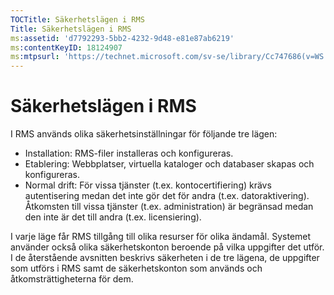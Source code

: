 ```yaml
---
TOCTitle: Säkerhetslägen i RMS
Title: Säkerhetslägen i RMS
ms:assetid: 'd7792293-5bb2-4232-9d48-e81e87ab6219'
ms:contentKeyID: 18124907
ms:mtpsurl: 'https://technet.microsoft.com/sv-se/library/Cc747686(v=WS.10)'
---
```


Säkerhetslägen i RMS
====================

I RMS används olika säkerhetsinställningar för följande tre lägen:

-   Installation: RMS-filer installeras och konfigureras.
-   Etablering: Webbplatser, virtuella kataloger och databaser skapas och konfigureras.
-   Normal drift: För vissa tjänster (t.ex. kontocertifiering) krävs autentisering medan det inte gör det för andra (t.ex. datoraktivering). Åtkomsten till vissa tjänster (t.ex. administration) är begränsad medan den inte är det till andra (t.ex. licensiering).

I varje läge får RMS tillgång till olika resurser för olika ändamål. Systemet använder också olika säkerhetskonton beroende på vilka uppgifter det utför. I de återstående avsnitten beskrivs säkerheten i de tre lägena, de uppgifter som utförs i RMS samt de säkerhetskonton som används och åtkomsträttigheterna för dem.
